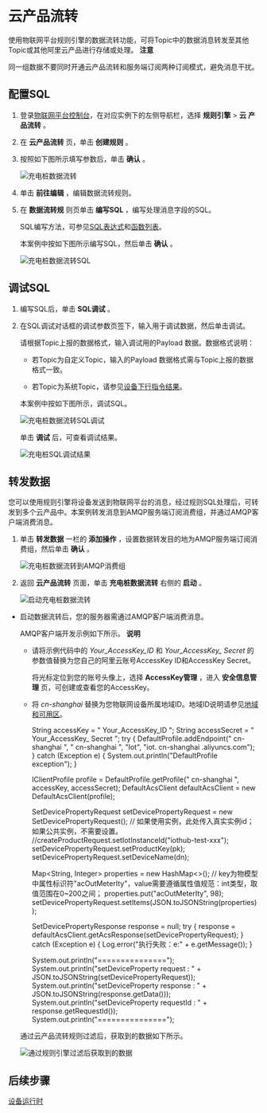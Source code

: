云产品流转 
==========================

使用物联网平台规则引擎的数据流转功能，可将Topic中的数据消息转发至其他Topic或其他阿里云产品进行存储或处理。
**注意**

同一组数据不要同时开通云产品流转和服务端订阅两种订阅模式，避免消息干扰。

**配置SQL** 
------------------------------

1. 登录[物联网平台控制台](https://iot.console.aliyun.com)，在对应实例下的左侧导航栏，选择 **规则引擎** \> **云** **产** **品流转** 。

   

2. 在 **云产品流转** 页，单击 **创建规则** 。

   

3. 按照如下图所示填写参数后，单击 **确认** 。

   ![充电桩数据流转](//static-aliyun-doc.oss-cn-hangzhou.aliyuncs.com/assets/img/zh-CN/0041649951/p141476.png)
   

4. 单击 **前往编辑** ，编辑数据流转规则。

   

5. 在 **数据流转规** 则页单击 **编写SQL** ，编写处理消息字段的SQL。

   SQL编写方法，可参见[SQL表达式](/cn.zh-CN/消息通信/云产品流转/SQL表达式.md)和[函数列表](/cn.zh-CN/消息通信/云产品流转/函数列表.md)。

   本案例中按如下图所示编写SQL，然后单击 **确认** 。

   ![充电桩数据流转SQL](//static-aliyun-doc.oss-cn-hangzhou.aliyuncs.com/assets/img/zh-CN/0041649951/p141481.png)
   




调试SQL 
--------------------------

1. 编写SQL后，单击 **SQL调试** 。

   

2. 在SQL调试对话框的调试参数页签下，输入用于调试数据，然后单击调试。

   请根据Topic上报的数据格式，输入调试用的Payload 数据。数据格式说明：
   * 若Topic为自定义Topic，输入的Payload 数据格式需与Topic上报的数据格式一致。

     
   
   * 若Topic为系统Topic，请参见[设备下行指令结果](/cn.zh-CN/消息通信/数据格式.md)。

     
   

   

   本案例中按如下图所示，调试SQL。

   ![充电桩数据流转SQL调试](//static-aliyun-doc.oss-cn-hangzhou.aliyuncs.com/assets/img/zh-CN/0041649951/p141505.png)

   单击 **调试** 后，可查看调试结果。

   ![充电桩SQL调试结果](//static-aliyun-doc.oss-cn-hangzhou.aliyuncs.com/assets/img/zh-CN/0041649951/p141545.png)
   




转发数据 
-------------------------

您可以使用规则引擎将设备发送到物联网平台的消息，经过规则SQL处理后，可转发到多个云产品中。本案例转发消息到AMQP服务端订阅消费组，并通过AMQP客户端消费消息。

1. 单击 **转发数据** 一栏的 **添加操作** ，设置数据转发目的地为AMQP服务端订阅消费组，然后单击 **确认** 。

   ![充电桩数据流转到AMQP消费组](//static-aliyun-doc.oss-cn-hangzhou.aliyuncs.com/assets/img/zh-CN/0041649951/p141594.png)
   

2. 返回 **云产品流转** 页面，单击 **充电桩数据流转** 右侧的 **启动** 。

   ![启动充电桩数据流转](//static-aliyun-doc.oss-cn-hangzhou.aliyuncs.com/assets/img/zh-CN/0041649951/p141602.png)
   



* 启动数据流转后，您的服务器需通过AMQP客户端消费消息。

  AMQP客户端开发示例如下所示。
  **说明**
  * 请将示例代码中的 *Your_AccessKey_ID* 和 *Your_AccessKey_* *Secret* 的参数值替换为您自己的阿里云账号AccessKey ID和AccessKey Secret。

    将光标定位到您的账号头像上，选择 **AccessKey管理** ，进入 **安全信息管理** 页，可创建或查看您的AccessKey。
    
  
  * 将 *cn-shanghai* 替换为您物联网设备所属地域ID。地域ID说明请参见[地域和可用区]()。

    
  

  

      String accessKey = " 
      Your_AccessKey_ID 
      ";
      String accessSecret = " 
      Your_AccessKey_ 
      Secret 
      ";
      try {
          DefaultProfile.addEndpoint(" 
      cn-shanghai 
      ", " 
      cn-shanghai 
      ", "Iot", "iot. 
      cn-shanghai 
      .aliyuncs.com");
      } catch (Exception e) {
          System.out.println("DefaultProfile exception");
      }
      
      IClientProfile profile = DefaultProfile.getProfile(" 
      cn-shanghai 
      ", accessKey, accessSecret);
      DefaultAcsClient defaultAcsClient = new DefaultAcsClient(profile);
      
      SetDevicePropertyRequest setDevicePropertyRequest = new SetDevicePropertyRequest();
      // 如果使用实例，此处传入真实实例id；如果公共实例，不需要设置。
      //createProductRequest.setIotInstanceId("iothub-test-xxx");
      setDevicePropertyRequest.setProductKey(pk);
      setDevicePropertyRequest.setDeviceName(dn);
      
      Map<String, Integer> properties = new HashMap<>();
      // key为物模型中属性标识符"acOutMeterIty"，value需要遵循属性值规范：int类型，取值范围在0~200之间；
      properties.put("acOutMeterIty", 98);
      setDevicePropertyRequest.setItems(JSON.toJSONString(properties));
      
      SetDevicePropertyResponse response = null;
      try {
          response = defaultAcsClient.getAcsResponse(setDevicePropertyRequest);
      } catch (Exception e) {
          Log.error("执行失败：e:" + e.getMessage());
      }
      
      System.out.println("===============");
      System.out.println("setDeviceProperty request : " + JSON.toJSONString(setDevicePropertyRequest));
      System.out.println("setDeviceProperty response : " + JSON.toJSONString(response.getData()));
      System.out.println("setDeviceProperty requestId : " + response.getRequestId());
      System.out.println("===============");

  

  通过云产品流转规则过滤后，获取到的数据如下所示。

  ![通过规则引擎过滤后获取到的数据](//static-aliyun-doc.oss-cn-hangzhou.aliyuncs.com/assets/img/zh-CN/0041649951/p141735.png)
  


后续步骤 
-------------------------

[设备运行时](/cn.zh-CN/最佳实践/物模型接入价值与实践/设备运行时.md)
